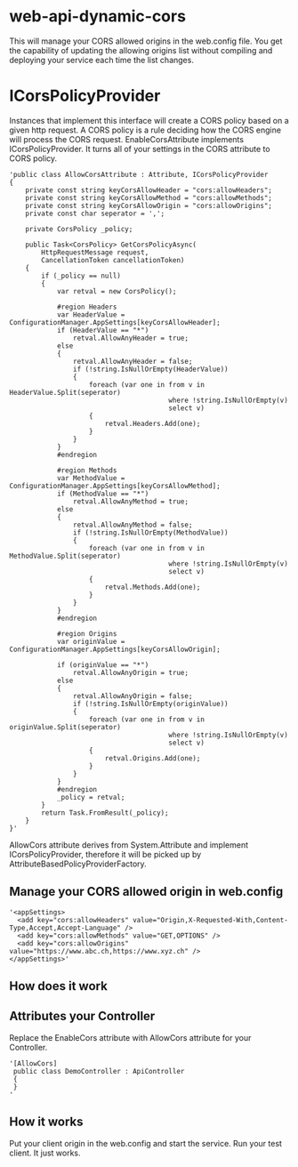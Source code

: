 # web-api-dynamic-cors
This will manage your CORS allowed origins in the web.config file. You get the capability of updating the allowing origins list without compiling and deploying your service each time the list changes.


# ICorsPolicyProvider
Instances that implement this interface will create a CORS policy based on a given http request. A CORS policy is a rule deciding how the CORS engine will process the CORS request. EnableCorsAttribute implements ICorsPolicyProvider. It turns all of your settings in the CORS attribute to CORS policy.

    'public class AllowCorsAttribute : Attribute, ICorsPolicyProvider
    {
        private const string keyCorsAllowHeader = "cors:allowHeaders";
        private const string keyCorsAllowMethod = "cors:allowMethods";
        private const string keyCorsAllowOrigin = "cors:allowOrigins";
        private const char seperator = ',';

        private CorsPolicy _policy;

        public Task<CorsPolicy> GetCorsPolicyAsync(
            HttpRequestMessage request,
            CancellationToken cancellationToken)
        {
            if (_policy == null)
            {
                var retval = new CorsPolicy();

                #region Headers
                var HeaderValue = ConfigurationManager.AppSettings[keyCorsAllowHeader];
                if (HeaderValue == "*")
                    retval.AllowAnyHeader = true;
                else
                {
                    retval.AllowAnyHeader = false;
                    if (!string.IsNullOrEmpty(HeaderValue))
                    {
                        foreach (var one in from v in HeaderValue.Split(seperator)
                                            where !string.IsNullOrEmpty(v)
                                            select v)
                        {
                            retval.Headers.Add(one);
                        }
                    }
                }
                #endregion

                #region Methods
                var MethodValue = ConfigurationManager.AppSettings[keyCorsAllowMethod];
                if (MethodValue == "*")
                    retval.AllowAnyMethod = true;
                else
                {
                    retval.AllowAnyMethod = false;
                    if (!string.IsNullOrEmpty(MethodValue))
                    {
                        foreach (var one in from v in MethodValue.Split(seperator)
                                            where !string.IsNullOrEmpty(v)
                                            select v)
                        {
                            retval.Methods.Add(one);
                        }
                    }
                }
                #endregion

                #region Origins
                var originValue = ConfigurationManager.AppSettings[keyCorsAllowOrigin];

                if (originValue == "*")
                    retval.AllowAnyOrigin = true;
                else
                {
                    retval.AllowAnyOrigin = false;
                    if (!string.IsNullOrEmpty(originValue))
                    {
                        foreach (var one in from v in originValue.Split(seperator)
                                            where !string.IsNullOrEmpty(v)
                                            select v)
                        {
                            retval.Origins.Add(one);
                        }
                    }
                }
                #endregion
                _policy = retval;
            }
            return Task.FromResult(_policy);
        }
    }'

AllowCors attribute derives from System.Attribute and implement ICorsPolicyProvider, therefore it will be picked up by AttributeBasedPolicyProviderFactory.

## Manage your CORS allowed origin in web.config
    
    '<appSettings>
      <add key="cors:allowHeaders" value="Origin,X-Requested-With,Content-Type,Accept,Accept-Language" />
      <add key="cors:allowMethods" value="GET,OPTIONS" />
      <add key="cors:allowOrigins" value="https://www.abc.ch,https://www.xyz.ch" />
    </appSettings>'

## How does it work
## Attributes your Controller

Replace the EnableCors attribute with AllowCors attribute for your Controller.

    '[AllowCors]
     public class DemoController : ApiController
     {
     }
    '
## How it works
Put your client origin in the web.config and start the service. Run your test client. It just works.
